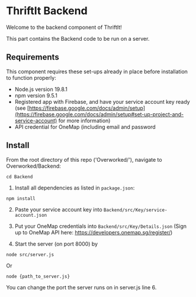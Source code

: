 # ThriftIt Backend
Welcome to the backend component of ThriftIt!

This part contains the Backend code to be run on a server.

## Requirements
This component requires these set-ups already in place before installation to function properly:
- Node.js version 19.8.1
- npm version 9.5.1
- Registered app with Firebase, and have your service account key ready (see [https://firebase.google.com/docs/admin/setup](https://firebase.google.com/docs/admin/setup#set-up-project-and-service-account) for more information)
- API credential for OneMap (including email and password

## Install
From the root directory of this repo ('Overworked/'), navigate to Overworked/Backend:

  `cd Backend`

1. Install all dependencies as listed in `package.json`:

  `npm install`

2. Paste your service account key into `Backend/src/Key/service-account.json`

3. Put your OneMap credentials into `Backend/src/Key/Details.json` (Sign up to OneMap API here: https://developers.onemap.sg/register/)

4. Start the server (on port 8000) by

  `node src/server.js`

  Or

  `node {path_to_server.js}`

  You can change the port the server runs on in server.js line 6.
